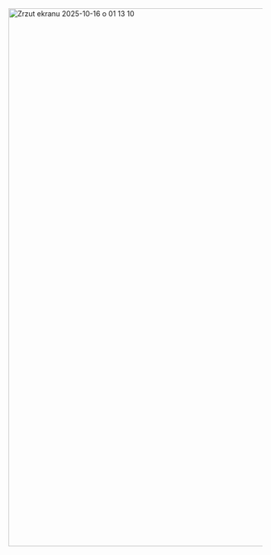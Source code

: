 <img width="1819" height="1064" alt="Zrzut ekranu 2025-10-16 o 01 13 10" src="https://github.com/user-attachments/assets/fd7396a6-c211-4665-aa15-f361949a56b1" />
